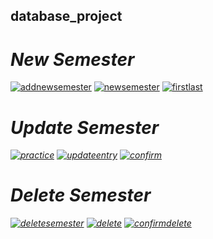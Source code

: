 ## database_project

# <i>New Semester</i>
  </hr>
<a href="https://ibb.co/yFw4GZz"><img src="https://i.ibb.co/chGYMZW/addnewsemester.png" alt="addnewsemester" border="0"></a>
<a href="https://ibb.co/fksvQHZ"><img src="https://i.ibb.co/hBSfCVr/newsemester.png" alt="newsemester" border="0"></a>
<a href="https://ibb.co/Cv9SFDk"><img src="https://i.ibb.co/k0DPFvR/firstlast.png" alt="firstlast" border="0"></a>

# <i>Update Semester<i>
  </hr>
<a href="https://ibb.co/V04FDvR"><img src="https://i.ibb.co/nqJXfD9/practice.png" alt="practice" border="0"></a>
<a href="https://ibb.co/MSXygKZ"><img src="https://i.ibb.co/SyLD6H5/updateentry.png" alt="updateentry" border="0"></a>
<a href="https://ibb.co/zGVvdD3"><img src="https://i.ibb.co/HnT8Z3c/confirm.png" alt="confirm" border="0"></a>

# <i>Delete Semester</i>
  </hr>
<a href="https://ibb.co/QHS7kFP"><img src="https://i.ibb.co/X50fDZ7/deletesemester.png" alt="deletesemester" border="0"></a>
<a href="https://ibb.co/PTXS3RN"><img src="https://i.ibb.co/CJCrNqz/delete.png" alt="delete" border="0"></a>
<a href="https://ibb.co/RBmJrDt"><img src="https://i.ibb.co/gPpcqRQ/confirmdelete.png" alt="confirmdelete" border="0"></a>
